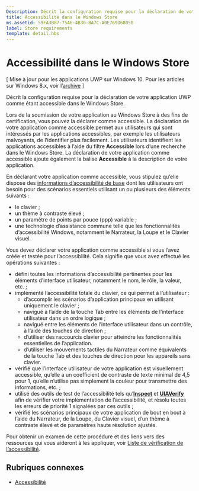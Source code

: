```yaml
---
Description: Décrit la configuration requise pour la déclaration de votre application UWP comme étant accessible dans le Windows Store.
title: Accessibilité dans le Windows Store
ms.assetid: 59FA3B87-75A6-4B30-BA7C-A0E769D68050
label: Store requirements
template: detail.hbs
---
```


Accessibilité dans le Windows Store
=========================================================================================

\[ Mise à jour pour les applications UWP sur Windows 10. Pour les articles sur Windows 8.x, voir l’[archive](http://go.microsoft.com/fwlink/p/?linkid=619132) \]

Décrit la configuration requise pour la déclaration de votre application UWP comme étant accessible dans le Windows Store.

Lors de la soumission de votre application au Windows Store à des fins de certification, vous pouvez la déclarer comme accessible. La déclaration de votre application comme accessible permet aux utilisateurs qui sont intéressés par les applications accessibles, par exemple les utilisateurs malvoyants, de l’identifier plus facilement. Les utilisateurs identifient les applications accessibles à l’aide du filtre **Accessible** lors d’une recherche dans le Windows Store. La déclaration de votre application comme accessible ajoute également la balise **Accessible** à la description de votre application.

En déclarant votre application comme accessible, vous stipulez qu’elle dispose des [informations d’accessibilité de base](basic-accessibility-information.md) dont les utilisateurs ont besoin pour des scénarios essentiels utilisant un ou plusieurs des éléments suivants :

-   le clavier ;
-   un thème à contraste élevé ;
-   un paramètre de points par pouce (ppp) variable ;
-   une technologie d’assistance commune telle que les fonctionnalités d’accessibilité Windows, notamment le Narrateur, la Loupe et le Clavier visuel.

Vous devez déclarer votre application comme accessible si vous l’avez créée et testée pour l’accessibilité. Cela signifie que vous avez effectué les opérations suivantes :

-   défini toutes les informations d’accessibilité pertinentes pour les éléments d’interface utilisateur, notamment le nom, le rôle, la valeur, etc. ;
-   implémenté l’accessibilité totale du clavier, ce qui permet à l’utilisateur :
    -   d’accomplir les scénarios d’application principaux en utilisant uniquement le clavier ;
    -   navigué à l’aide de la touche Tab entre les éléments de l’interface utilisateur dans un ordre logique ;
    -   navigué entre les éléments de l’interface utilisateur dans un contrôle, à l’aide des touches de direction ;
    -   d’utiliser des raccourcis clavier pour atteindre les fonctionnalités essentielles de l’application.
    -   d’utiliser les mouvements tactiles du Narrateur comme équivalents de la touche Tab et des touches de direction pour les appareils sans clavier.
-   vérifié que l’interface utilisateur de votre application est visuellement accessible, qu’elle a un coefficient de contraste de texte minimal de 4,5 pour 1, qu’elle n’utilise pas simplement la couleur pour transmettre des informations, etc. ;
-   utilisé des outils de test de l’accessibilité tels qu’[**Inspect**](https://msdn.microsoft.com/library/windows/desktop/Dd318521) et [**UIAVerify**](https://msdn.microsoft.com/library/windows/desktop/Hh920986) afin de vérifier votre implémentation de l’accessibilité, et résolu toutes les erreurs de priorité 1 signalées par ces outils ;
-   vérifié les scénarios principaux de votre application de bout en bout à l’aide du Narrateur, de la Loupe, du Clavier visuel, d’un thème à contraste élevé et de paramètres haute résolution ajustés.

Pour obtenir un examen de cette procédure et des liens vers des ressources qui vous aideront à les appliquer, voir [Liste de vérification de l’accessibilité](accessibility-checklist.md).

<span id="related_topics"> </span>Rubriques connexes
-----------------------------------------------

* [Accessibilité](accessibility.md)
 

 





<!--HONumber=Mar16_HO3-->


